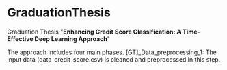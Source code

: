 # GraduationThesis

Graduation Thesis "**Enhancing Credit Score Classification: A Time-Effective Deep Learning Approach**"

The approach includes four main phases. 
[GT]_Data_preprocessing_1: The input data (data_credit_score.csv) is cleaned and preprocessed in this step.
